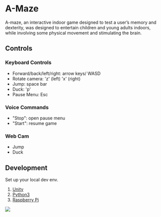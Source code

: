 # A-Maze

A-maze, an interactive indoor game designed to test a user’s memory and dexterity, was designed to entertain children and young adults indoors, while involving some physical movement and stimulating the brain.

## Controls

### Keyboard Controls

- Forward/back/left/right: arrow keys/ WASD
- Rotate camera: 'z' (left) 'x' (right)
- Jump: space bar
- Duck: 'p'
- Pause Menu: Esc

### Voice Commands

- "Stop": open pause menu
- "Start": resume game

### Web Cam

- Jump
- Duck

## Development

Set up your local dev env.

1. [Unity](https://unity3d.com/get-unity/download)
2. [Python3](https://www.python.org/downloads/)
3. [Raspberry Pi](https://www.raspberrypi.com/products/)

<img src="..\1.jpg" />
